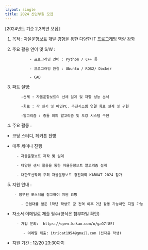 ```yaml
---
layout: single
title: 2024 신입부원 모집
---
```


[2024년도 기준 2,3학년 모집]

1. 목적 : 자율운항보트 개발 경험을 통한 다양한 IT 프로그래밍 역량 강화

 

2. 주요 활용 언어 및 S/W :

               - 프로그래밍 언어 : Python / C++ 등

               - 프로그래밍 환경 : Ubuntu / ROS2/ Docker

               - CAD

 

3. 파트 설명:

           -선체 : 자율운항보트의 선체 설계 및 저항 성능 분석

           -회로 : 각 센서 및 메인PC, 추진시스템 연결 회로 설계 및 구현

           -알고리즘 : 충돌 회피 알고리즘 및 도킹 시스템 구현

 

4. 주요 활동 :

- 코딩 스터디, 헤커톤 진행

- 매주 세미나 진행

        - 자율운항보트 제작 및 설계

        - 다양한 센서 활용을 통한 자율운항보트 알고리즘 설계

        - 대한조선학회 주최 자율운항보트 경진대회 KABOAT 2024 참가

 

5. 지원 안내 :

        - 첨부된 포스터를 참고하여 지원 요망

           - 군입대를 앞둔 1학년 학생도 군 전역 이후 2년 활동 가능하면 지원 가능

- 자소서 이메일로 제출 필수(양식은 첨부파일 확인)

        - 가입 문의:  https://open.kakao.com/o/gaO7f8Ef

           - 이메일 제출: itricat1954@gmail.com (전재윤 학생)

- 지원 기간 : 12/20 23:30까지
